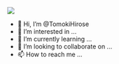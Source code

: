 ![](https://api.accredible.com/v1/frontend/credential_website_embed_image/badge/44083948)

- 👋 Hi, I’m @TomokiHirose
- 👀 I’m interested in ...
- 🌱 I’m currently learning ...
- 💞️ I’m looking to collaborate on ...
- 📫 How to reach me ...

<!---
TomokiHirose/TomokiHirose is a ✨ special ✨ repository because its `README.md` (this file) appears on your GitHub profile.
You can click the Preview link to take a look at your changes.
--->
